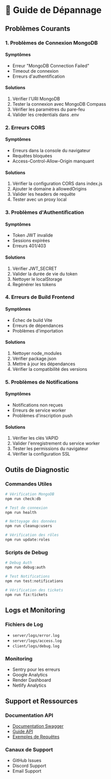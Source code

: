 # 🔧 Guide de Dépannage

## Problèmes Courants

### 1. Problèmes de Connexion MongoDB

#### Symptômes
- Erreur "MongoDB Connection Failed"
- Timeout de connexion
- Erreurs d'authentification

#### Solutions
1. Vérifier l'URI MongoDB
2. Tester la connexion avec MongoDB Compass
3. Vérifier les paramètres du pare-feu
4. Valider les credentials dans .env

### 2. Erreurs CORS

#### Symptômes
- Erreurs dans la console du navigateur
- Requêtes bloquées
- Access-Control-Allow-Origin manquant

#### Solutions
1. Vérifier la configuration CORS dans index.js
2. Ajouter le domaine à allowedOrigins
3. Valider les headers de requête
4. Tester avec un proxy local

### 3. Problèmes d'Authentification

#### Symptômes
- Token JWT invalide
- Sessions expirées
- Erreurs 401/403

#### Solutions
1. Vérifier JWT_SECRET
2. Valider la durée de vie du token
3. Nettoyer le localStorage
4. Regénérer les tokens

### 4. Erreurs de Build Frontend

#### Symptômes
- Échec de build Vite
- Erreurs de dépendances
- Problèmes d'importation

#### Solutions
1. Nettoyer node_modules
2. Vérifier package.json
3. Mettre à jour les dépendances
4. Vérifier la compatibilité des versions

### 5. Problèmes de Notifications

#### Symptômes
- Notifications non reçues
- Erreurs de service worker
- Problèmes d'inscription push

#### Solutions
1. Vérifier les clés VAPID
2. Valider l'enregistrement du service worker
3. Tester les permissions du navigateur
4. Vérifier la configuration SSL

## Outils de Diagnostic

### Commandes Utiles

```bash
# Vérification MongoDB
npm run check:db

# Test de connexion
npm run health

# Nettoyage des données
npm run cleanup:users

# Vérification des rôles
npm run update:roles
```

### Scripts de Debug

```bash
# Debug Auth
npm run debug:auth

# Test Notifications
npm run test:notifications

# Vérification des tickets
npm run fix:tickets
```

## Logs et Monitoring

### Fichiers de Log
- `server/logs/error.log`
- `server/logs/access.log`
- `client/logs/debug.log`

### Monitoring
- Sentry pour les erreurs
- Google Analytics
- Render Dashboard
- Netlify Analytics

## Support et Ressources

### Documentation API
- [Documentation Swagger](http://localhost:5000/api-docs)
- [Guide API](./API.md)
- [Exemples de Requêtes](./API_EXAMPLES.md)

### Canaux de Support
- GitHub Issues
- Discord Support
- Email Support